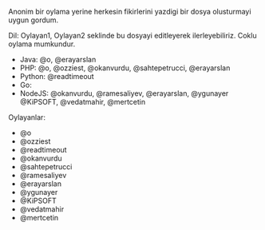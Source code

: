 Anonim bir oylama yerine herkesin fikirlerini yazdigi bir dosya olusturmayi uygun gordum.

Dil: Oylayan1, Oylayan2 seklinde bu dosyayi editleyerek ilerleyebiliriz. Coklu oylama mumkundur.

* Java: @o, @erayarslan
* PHP: @o, @ozziest, @okanvurdu, @sahtepetrucci, @erayarslan
* Python: @readtimeout
* Go:
* NodeJS: @okanvurdu, @ramesaliyev, @erayarslan, @ygunayer @KiPSOFT, @vedatmahir, @mertcetin

Oylayanlar:

* @o
* @ozziest
* @readtimeout
* @okanvurdu
* @sahtepetrucci
* @ramesaliyev
* @erayarslan
* @ygunayer
* @KiPSOFT
* @vedatmahir
* @mertcetin
